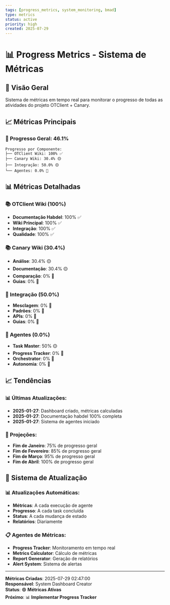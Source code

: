 ```yaml
---
tags: [progress_metrics, system_monitoring, bmad]
type: metrics
status: active
priority: high
created: 2025-07-29
---
```


# 📊 Progress Metrics - Sistema de Métricas

## 🎯 **Visão Geral**

Sistema de métricas em tempo real para monitorar o progresso de todas as atividades do projeto OTClient + Canary.

## 📈 **Métricas Principais**

### **🎯 Progresso Geral: 46.1%**

```
Progresso por Componente:
├── OTClient Wiki: 100% ✅
├── Canary Wiki: 30.4% 🟡
├── Integração: 50.0% 🟡
└── Agentes: 0.0% 🔴
```

## 📊 **Métricas Detalhadas**

### **📚 OTClient Wiki (100%)**
- **Documentação Habdel**: 100% ✅
- **Wiki Principal**: 100% ✅
- **Integração**: 100% ✅
- **Qualidade**: 100% ✅

### **📚 Canary Wiki (30.4%)**
- **Análise**: 30.4% 🟡
- **Documentação**: 30.4% 🟡
- **Comparação**: 0% 🔴
- **Guias**: 0% 🔴

### **🔗 Integração (50.0%)**
- **Mesclagem**: 0% 🔴
- **Padrões**: 0% 🔴
- **APIs**: 0% 🔴
- **Guias**: 0% 🔴

### **🤖 Agentes (0.0%)**
- **Task Master**: 50% 🟡
- **Progress Tracker**: 0% 🔴
- **Orchestrator**: 0% 🔴
- **Autonomia**: 0% 🔴

## 📈 **Tendências**

### **📊 Últimas Atualizações:**
- **2025-01-27**: Dashboard criado, métricas calculadas
- **2025-01-27**: Documentação habdel 100% completa
- **2025-01-27**: Sistema de agentes iniciado

### **🎯 Projeções:**
- **Fim de Janeiro**: 75% de progresso geral
- **Fim de Fevereiro**: 85% de progresso geral
- **Fim de Março**: 95% de progresso geral
- **Fim de Abril**: 100% de progresso geral

## 🔄 **Sistema de Atualização**

### **📊 Atualizações Automáticas:**
- **Métricas**: A cada execução de agente
- **Progresso**: A cada task concluída
- **Status**: A cada mudança de estado
- **Relatórios**: Diariamente

### **📋 Agentes de Métricas:**
- **Progress Tracker**: Monitoramento em tempo real
- **Metrics Calculator**: Cálculo de métricas
- **Report Generator**: Geração de relatórios
- **Alert System**: Sistema de alertas

---

**Métricas Criadas**: 2025-07-29 02:47:00  
**Responsável**: System Dashboard Creator  
**Status**: 🟢 **Métricas Ativas**  
**Próximo**: 📊 **Implementar Progress Tracker**
